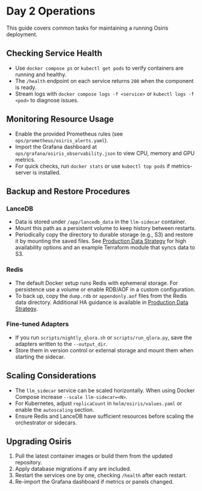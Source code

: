 # Day 2 Operations

This guide covers common tasks for maintaining a running Osiris deployment.

## Checking Service Health
- Use `docker compose ps` or `kubectl get pods` to verify containers are running and healthy.
- The `/health` endpoint on each service returns `200` when the component is ready.
- Stream logs with `docker compose logs -f <service>` or `kubectl logs -f <pod>` to diagnose issues.

## Monitoring Resource Usage
- Enable the provided Prometheus rules (see `ops/prometheus/osiris_alerts.yaml`).
- Import the Grafana dashboard at `ops/grafana/osiris_observability.json` to view CPU, memory and GPU metrics.
- For quick checks, run `docker stats` or use `kubectl top pods` if metrics-server is installed.

## Backup and Restore Procedures
### LanceDB
- Data is stored under `/app/lancedb_data` in the `llm-sidecar` container.
- Mount this path as a persistent volume to keep history between restarts.
- Periodically copy the directory to durable storage (e.g., S3) and restore it by mounting the saved files. See [Production Data Strategy](PROD_DB_STRATEGY.md) for high availability options and an example Terraform module that syncs data to S3.

### Redis
- The default Docker setup runs Redis with ephemeral storage. For persistence use a volume or enable RDB/AOF in a custom configuration.
- To back up, copy the `dump.rdb` or `appendonly.aof` files from the Redis data directory. Additional HA guidance is available in [Production Data Strategy](PROD_DB_STRATEGY.md).

### Fine‑tuned Adapters
- If you run `scripts/nightly_qlora.sh` or `scripts/run_qlora.py`, save the adapters written to the `--output_dir`.
- Store them in version control or external storage and mount them when starting the sidecar.

## Scaling Considerations
- The `llm_sidecar` service can be scaled horizontally. When using Docker Compose increase `--scale llm-sidecar=<N>`.
- For Kubernetes, adjust `replicaCount` in `helm/osiris/values.yaml` or enable the `autoscaling` section.
- Ensure Redis and LanceDB have sufficient resources before scaling the orchestrator or sidecars.

## Upgrading Osiris
1. Pull the latest container images or build them from the updated repository.
2. Apply database migrations if any are included.
3. Restart the services one by one, checking `/health` after each restart.
4. Re-import the Grafana dashboard if metrics or panels changed.
